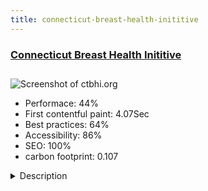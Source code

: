 ```yaml
---
title: connecticut-breast-health-inititive
---
```


<div style="height: 3rem">
  <a href="http://www.ctbhi.org/"><h3>Connecticut Breast Health Inititive</h3></a>
</div>
<img loading="lazy" src="/images/thumbs/ctbhi.org.jpg" alt="Screenshot of ctbhi.org" />
<ul>
  <li>Performace: 44%</li>
  <li>
    First contentful paint:
    4.07Sec
  </li>
  <li>Best practices: 64%</li>
  <li>Accessibility: 86%</li>
  <li>SEO: 100%</li>
  <li>carbon footprint: 0.107</li>
</ul>
<details>
  <summary>Description</summary>
  <p>The CT Breast Health Initiative, Inc. was founded in 2004 as a 501(c)(3) non-profit organization. Our mission is to make a difference locally in the fight against breast cancer through education and research.  Our desire is to find a cure for breast cancer in our lifetime.</p>
</details>

